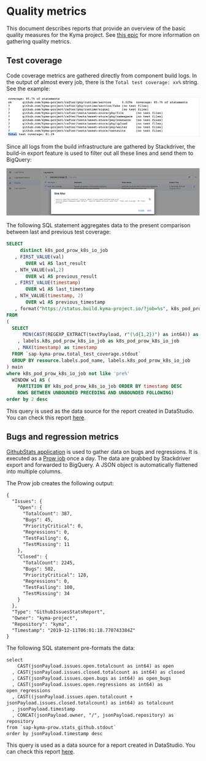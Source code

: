 # Quality metrics

This document describes reports that provide an overview of the basic quality measures for the Kyma project.
See [this epic](https://github.com/kyma-project/kyma/issues/5472) for more information on gathering quality metrics.

## Test coverage

Code coverage metrics are gathered directly from component build logs.
In the output of almost every job, there is the `Total test coverage: xx%` string. See the example:

![test coverage logs](./assets/test-coverage-logs.png)

Since all logs from the build infrastructure are gathered by Stackdriver, the build-in export feature is used to filter out all these lines and send them to BigQuery:

![gcp export ui](./assets/gcp-export-ui.png)

The following SQL statement aggregates data to the present comparison between last and previous test coverage:
```SQL
SELECT
     distinct k8s_pod_prow_k8s_io_job
   , FIRST_VALUE(val)
       OVER w1 AS last_result
   , NTH_VALUE(val,2)
       OVER w1 AS previous_result
   , FIRST_VALUE(timestamp)
       OVER w1 AS last_timestamp
   , NTH_VALUE(timestamp, 2)
       OVER w1 AS previous_timestamp
   , format("https://status.build.kyma-project.io/?job=%s", k8s_pod_prow_k8s_io_job)  as link
FROM 
(
  SELECT
      MIN(CAST(REGEXP_EXTRACT(textPayload, r"(\d{1,2})") as int64)) as val
    , labels.k8s_pod_prow_k8s_io_job as k8s_pod_prow_k8s_io_job
    , MAX(timestamp) as timestamp
  FROM `sap-kyma-prow.total_test_coverage.stdout`
  GROUP BY resource.labels.pod_name, labels.k8s_pod_prow_k8s_io_job
) main
where k8s_pod_prow_k8s_io_job not like 'pre%'
  WINDOW w1 AS (
    PARTITION BY k8s_pod_prow_k8s_io_job ORDER BY timestamp DESC
    ROWS BETWEEN UNBOUNDED PRECEDING AND UNBOUNDED FOLLOWING)
order by 2 desc
```

This query is used as the data source for the report created in DataStudio.
You can check this report [here](https://datastudio.google.com/open/1TmjzxgO8yTGVdG5kQ0Y-99M-bBysfyTR).


## Bugs and regression metrics

[GithubStats application](https://github.com/kyma-project/test-infra/tree/master/development/tools/cmd/githubstats) 
is used to gather data on bugs and regressions. It is executed as a [Prow job](https://status.build.kyma-project.io/?job=github-stats) once a day. The data are grabbed by Stackdriver export and forwarded to BigQuery.
A JSON object is automatically flattened into multiple columns. 

The Prow job creates the following output:
```
{
  "Issues": {
    "Open": {
      "TotalCount": 387,
      "Bugs": 45,
      "PriorityCritical": 0,
      "Regressions": 0,
      "TestFailing": 6,
      "TestMissing": 11
    },
    "Closed": {
      "TotalCount": 2245,
      "Bugs": 502,
      "PriorityCritical": 128,
      "Regressions": 0,
      "TestFailing": 100,
      "TestMissing": 34
    }
  },
  "Type": "GithubIssuesStatsReport",
  "Owner": "kyma-project",
  "Repository": "kyma",
  "Timestamp": "2019-12-11T06:01:18.770743384Z"
}
```
The following SQL statement pre-formats the data:

```
select 
    CAST(jsonPayload.issues.open.totalcount as int64) as open
  , CAST(jsonPayload.issues.closed.totalcount as int64) as closed
  , CAST(jsonPayload.issues.open.bugs as int64) as open_bugs
  , CAST(jsonPayload.issues.open.regressions as int64) as open_regressions
  , CAST((jsonPayload.issues.open.totalcount + jsonPayload.issues.closed.totalcount) as int64) as totalcount
  , jsonPayload.timestamp
  , CONCAT(jsonPayload.owner, "/", jsonPayload.repository) as repository
from `sap-kyma-prow.stats_github.stdout`
order by jsonPayload.timestamp desc	
```

This query is used as a data source for a report created in DataStudio.
You can check this report [here](https://datastudio.google.com/open/1YbERoxkmrpLBPHpf00CINKcETkV810Tg).
